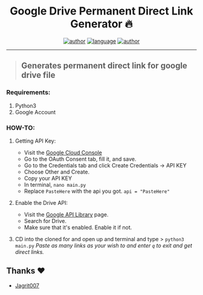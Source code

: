 <h1 align="center">Google Drive Permanent Direct Link Generator 🔥</h1> 

<p align="center">
<a href="https://sawankumar.gitlab.io/"><img alt="author" src="https://img.shields.io/badge/author-Sawan%20Kumar-red"/></a>
<a href="https://www.python.org/"><img alt="language" src="https://img.shields.io/badge/Made%20with-Python-1f425f.svg"/></a>
<a href="https://github.com/ellerbrock/open-source-badges/"><img alt="author" src="https://badges.frapsoft.com/os/v1/open-source.svg?v=103"/></a>
</p>

<hr>

> ## Generates permanent direct link for google drive file

### Requirements:
1. Python3
2. Google Account

### HOW-TO: 
1. Getting API Key:

   * Visit the [Google Cloud Console](https://console.developers.google.com/apis/credentials)
   * Go to the OAuth Consent tab, fill it, and save.
   * Go to the Credentials tab and click Create Credentials -> API KEY
   * Choose Other and Create.
   * Copy your API KEY
   * In terminal, `nano main.py`
   * Replace `PasteHere` with the api you got.
     ```api = "PasteHere"```

2. Enable the Drive API:

   * Visit the [Google API Library](https://console.developers.google.com/apis/library) page.
   * Search for Drive.
   * Make sure that it's enabled. Enable it if not.

3. CD into the cloned for and open up and terminal and type > 
      ```python3 main.py```
	*Paste as many links as your wish to and enter ```q``` to exit and get direct links.*


## Thanks :heart:‍ 

* [Jagrit007](https://github.com/jagrit007/gDrive-DirectLink)